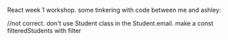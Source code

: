 React week 1 workshop. some tinkering with code between me and ashley:

//not correct. don't use Student class in the Student.email. make a const filteredStudents with filter
<script>
registerStudents(studentToRegister); {
    if (this.students.filter(s => s.email === Student.email).length) {
        console.log(`This student is already registered`)
    } else {
        this.students.push(Student);
        console.log(`Registering ${Student.email} to the bootcamp Web Dev Fundamentals.`)
    }
}


//made Const = filteredStudents and used studentToRegister.email
registerStudent(studentToRegister); {
    const filteredStudents = this.students.filter(s => s.email === student.email).length

    if (filteredStudents) {
        console.log (`The student ${studentToRegister.email} is already registered.`)
    } else {
        this.students.push(Student);
        console.log (`Registering ${studentToRegister.email} to the bootcamp Web Dev Fundamentals.`)
    return this.students
    }
}


registerStudent(studentToRegister) 
    const isStudentRegistered = this.students.filter( student => student.email === studentToRegister.email);
    // .length === 0 means it is checking if it is true (exists)
    if (isStudentRegistered.length === 0) {
        console.log(`This student ${studentToRegister.email} is not registerd.`)
        this.students.push(studentToRegister);    
        }
        else {
            console.log(`The student ${studentToRegister.email} is already registered to ${this.name}`)
        }
        return this.students;

        </script>
